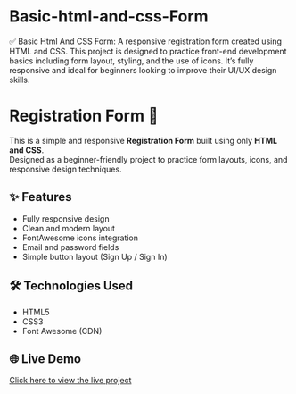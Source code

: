 # Basic-html-and-css-Form
✅ Basic Html And CSS Form:  A responsive registration form created using HTML and CSS.     This project is designed to practice front-end development basics including form layout, styling, and the use of icons.     It’s fully responsive and ideal for beginners looking to improve their UI/UX design skills.

# Registration Form 🚀

This is a simple and responsive **Registration Form** built using only **HTML and CSS**.  
Designed as a beginner-friendly project to practice form layouts, icons, and responsive design techniques.

## ✨ Features

- Fully responsive design
- Clean and modern layout
- FontAwesome icons integration
- Email and password fields
- Simple button layout (Sign Up / Sign In)

## 🛠 Technologies Used

- HTML5
- CSS3
- Font Awesome (CDN)

## 🌐 Live Demo

[Click here to view the live project](https://codingwithmahim.github.io/Basic-html-and-css-Form/)



